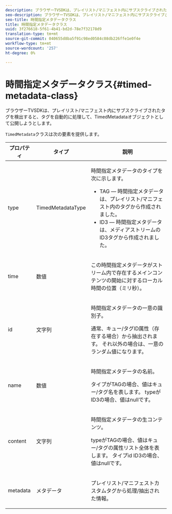 ```yaml
---
description: ブラウザーTVSDKは、プレイリスト/マニフェスト内にサブスクライブされたタグを検出すると、タグを自動的に処理して、TimedMetadataオブジェクトとして公開しようとします。
seo-description: ブラウザーTVSDKは、プレイリスト/マニフェスト内にサブスクライブされたタグを検出すると、タグを自動的に処理して、TimedMetadataオブジェクトとして公開しようとします。
seo-title: 時間指定メタデータクラス
title: 時間指定メタデータクラス
uuid: 3f276618-5f61-4b41-bd2d-78e7f32178d9
translation-type: tm+mt
source-git-commit: 040655d8ba5f91c98ed0584c08db226ffe1e0f4e
workflow-type: tm+mt
source-wordcount: '257'
ht-degree: 0%

---
```



# 時間指定メタデータクラス{#timed-metadata-class}

ブラウザーTVSDKは、プレイリスト/マニフェスト内にサブスクライブされたタグを検出すると、タグを自動的に処理して、TimedMetadataオブジェクトとして公開しようとします。

`TimedMetadata`クラスは次の要素を提供します。

<table id="table_5827A0626EDC45F68DC3E7644F3EFF69"> 
 <thead> 
  <tr> 
   <th colname="col1" class="entry"> プロパティ </th> 
   <th colname="col02" class="entry"> タイプ </th> 
   <th colname="col2" class="entry"> 説明 </th> 
  </tr>
 </thead>
 <tbody> 
  <tr> 
   <td colname="col1"> <p>type </p> </td> 
   <td colname="col02"> <p><span class="codeph"> TimedMetadataType</span> </p> </td> 
   <td colname="col2"> <p>時間指定メタデータのタイプを次に示します。 
     <ul id="ul_E79C375A54C64BF09A927EE8983E98E3"> 
      <li id="li_F1907521CDBE47E282A87AF0A7A1477A">TAG — 時間指定メタデータは、プレイリスト/マニフェスト内のタグから作成されました。 </li> 
      <li id="li_5B0C0B0F247144709F86E6654A5AB500">ID3 — 時間指定メタデータは、メディアストリームのID3タグから作成されました。 </li> 
     </ul> </p> </td> 
  </tr> 
  <tr> 
   <td colname="col1"> <p>time </p> </td> 
   <td colname="col02"> <p>数値 </p> </td> 
   <td colname="col2"> <p>この時間指定メタデータがストリーム内で存在するメインコンテンツの開始に対するローカル時間の位置（ミリ秒）。 </p> </td> 
  </tr> 
  <tr> 
   <td colname="col1"> <p>id </p> </td> 
   <td colname="col02"> <p>文字列 </p> </td> 
   <td colname="col2"> <p>時間指定メタデータの一意の識別子。 </p> <p>通常、キュー/タグID属性（存在する場合）から抽出されます。 それ以外の場合は、一意のランダム値になります。 </p> </td> 
  </tr> 
  <tr> 
   <td colname="col1"> <p>name </p> </td> 
   <td colname="col02"> <p>数値 </p> </td> 
   <td colname="col2"> <p>時間指定メタデータの名前。 </p> <p>タイプがTAGの場合、値はキュー/タグ名を表します。 typeがID3の場合、値はnullです。 </p> </td> 
  </tr> 
  <tr> 
   <td colname="col1"> <p>content </p> </td> 
   <td colname="col02"> <p>文字列 </p> </td> 
   <td colname="col2"> <p>時間指定メタデータの生コンテンツ。 </p> <p>typeがTAGの場合、値はキュー/タグの属性リスト全体を表します。 タイプid ID3の場合、値はnullです。 </p> </td> 
  </tr> 
  <tr> 
   <td colname="col1"> <p>metadata </p> </td> 
   <td colname="col02"> <p><span class="codeph"> メタデータ</span> </p> </td> 
   <td colname="col2"> <p>プレイリスト/マニフェストカスタムタグから処理/抽出された情報。 </p> </td> 
  </tr> 
 </tbody> 
</table>

